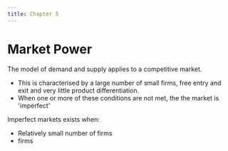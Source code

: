 ```yaml
---
title: Chapter 5
---
```


# Market Power

The model of demand and supply applies to a competitive market.
- This is characterised by a large number of small firms, free entry and exit and very little product differentiation.
- When one or more of these conditions are not met, the the market is 'imperfect'

Imperfect markets exists when:
- Relatively small number of firms
- firms 










